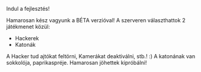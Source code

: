 Indul a fejlesztés!

Hamarosan kész vagyunk a BÉTA verzióval!
A szerveren választhattok 2 játékmenet közül:
- Hackerek
- Katonák

A Hacker tud ajtókat feltörni, Kamerákat
deaktiválni, stb.! :)
A katonának van sokkolója, paprikaspréje.
Hamarosan jöhettek kipróbálni!
